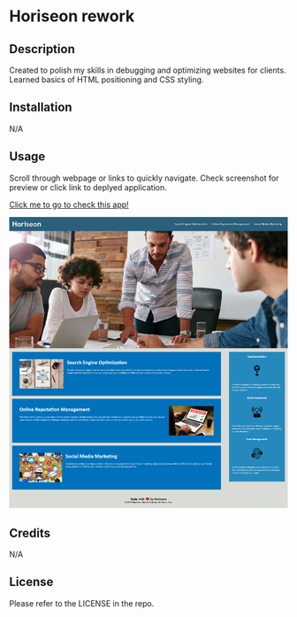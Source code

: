 # Horiseon rework

## Description

Created to polish my skills in debugging and optimizing websites for clients. Learned basics of HTML positioning and CSS styling.

## Installation

N/A

## Usage

Scroll through webpage or links to quickly navigate. Check screenshot for preview or click link to deplyed application.



[Click me to go to check this app!](http://rzepa000.github.io/horiseon-rework)
    
![Alt text](https://github.com/rzepa000/horiseon-rework/blob/eb8746c24feada604c61741006c83ad17f49cea8/assets/images/screenshot.png)


## Credits

N/A

## License

Please refer to the LICENSE in the repo.



